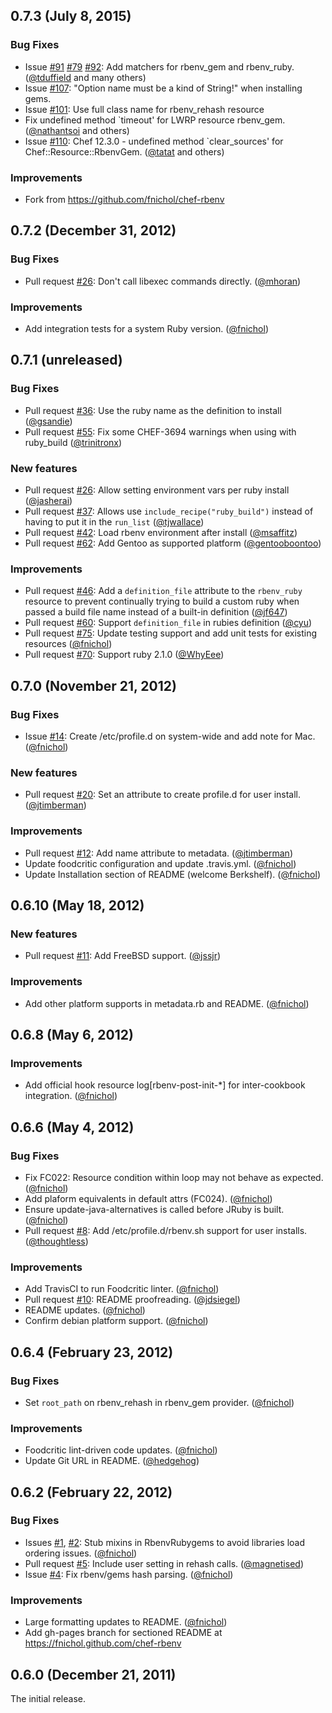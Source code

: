 ## 0.7.3 (July 8, 2015)

### Bug Fixes

 * Issue [#91](https://github.com/fnichol/chef-rbenv/issues/91) [#79](https://github.com/fnichol/chef-rbenv/issues/79) [#92](https://github.com/fnichol/chef-rbenv/pull/92):
   Add matchers for rbenv_gem and rbenv_ruby.
   ([@tduffield](https://github.com/tduffield) and many others)
 * Issue [#107](https://github.com/fnichol/chef-rbenv/issues/107): 
   "Option name must be a kind of String!" when installing gems.
 * Issue [#101](https://github.com/fnichol/chef-rbenv/issues/101):
   Use full class name for rbenv_rehash resource
 * Fix undefined method `timeout' for LWRP resource rbenv_gem.
   ([@nathantsoi](https://github.com/nathantsoi) and others)
 * Issue [#110](https://github.com/fnichol/chef-rbenv/issues/110):
   Chef 12.3.0 - undefined method `clear_sources' for Chef::Resource::RbenvGem.
   ([@tatat](https://github.com/tatat) and others)

### Improvements

 * Fork from https://github.com/fnichol/chef-rbenv


## 0.7.2 (December 31, 2012)

### Bug Fixes

* Pull request [#26](https://github.com/fnichol/chef-rbenv/pull/26): Don't
  call libexec commands directly. ([@mhoran][])

### Improvements

* Add integration tests for a system Ruby version. ([@fnichol][])

## 0.7.1 (unreleased)

### Bug Fixes

* Pull request [#36](https://github.com/fnichol/chef-rbenv/pull/36):
  Use the ruby name as the definition to install
  ([@gsandie][])
* Pull request [#55](https://github.com/fnichol/chef-rbenv/pull/55):
  Fix some CHEF-3694 warnings when using with ruby_build
  ([@trinitronx][])

### New features

* Pull request [#26](https://github.com/fnichol/chef-rbenv/pull/26):
  Allow setting environment vars per ruby install
  ([@jasherai][])
* Pull request [#37](https://github.com/fnichol/chef-rbenv/pull/37):
  Allows use `include_recipe("ruby_build")` instead of having to put it in the `run_list`
  ([@tjwallace][])
* Pull request [#42](https://github.com/fnichol/chef-rbenv/pull/42):
  Load rbenv environment after install
  ([@msaffitz][])
* Pull request [#62](https://github.com/fnichol/chef-rbenv/pull/62):
  Add Gentoo as supported platform
  ([@gentooboontoo][])

### Improvements

* Pull request [#46](https://github.com/fnichol/chef-rbenv/pull/46):
  Add a `definition_file` attribute to the `rbenv_ruby` resource to prevent
  continually trying to build a custom ruby when passed a build file name instead of a built-in definition
  ([@jf647][])
* Pull request [#60](https://github.com/fnichol/chef-rbenv/pull/60):
  Support `definition_file` in rubies definition
  ([@cyu][])
* Pull request [#75](https://github.com/fnichol/chef-rbenv/pull/75):
  Update testing support and add unit tests for existing resources
  ([@fnichol][])
* Pull request [#70](https://github.com/fnichol/chef-rbenv/pull/70):
  Support ruby 2.1.0
  ([@WhyEee][])



## 0.7.0 (November 21, 2012)

### Bug Fixes

* Issue [#14](https://github.com/fnichol/chef-rbenv/pull/14): Create
  /etc/profile.d on system-wide and add note for Mac. ([@fnichol][])

### New features

* Pull request [#20](https://github.com/fnichol/chef-rbenv/pull/20): Set an
  attribute to create profile.d for user install. ([@jtimberman][])

### Improvements

* Pull request [#12](https://github.com/fnichol/chef-rbenv/pull/12): Add name
  attribute to metadata. ([@jtimberman][])
* Update foodcritic configuration and update .travis.yml. ([@fnichol][])
* Update Installation section of README (welcome Berkshelf). ([@fnichol][])


## 0.6.10 (May 18, 2012)

### New features

* Pull request [#11](https://github.com/fnichol/chef-rbenv/pull/11): Add
  FreeBSD support. ([@jssjr][])

### Improvements

* Add other platform supports in metadata.rb and README. ([@fnichol][])


## 0.6.8 (May 6, 2012)

### Improvements

* Add official hook resource log[rbenv-post-init-\*] for inter-cookbook
  integration. ([@fnichol][])


## 0.6.6 (May 4, 2012)

### Bug Fixes

* Fix FC022: Resource condition within loop may not behave as expected.
  ([@fnichol][])
* Add plaform equivalents in default attrs (FC024). ([@fnichol][])
* Ensure update-java-alternatives is called before JRuby is built.
  ([@fnichol][])
* Pull request [#8](https://github.com/fnichol/chef-rbenv/pull/8): Add
  /etc/profile.d/rbenv.sh support for user installs. ([@thoughtless][])

### Improvements

* Add TravisCI to run Foodcritic linter. ([@fnichol][])
* Pull request [#10](https://github.com/fnichol/chef-rbenv/pull/10): README
  proofreading. ([@jdsiegel][])
* README updates. ([@fnichol][])
* Confirm debian platform support. ([@fnichol][])


## 0.6.4 (February 23, 2012)

### Bug Fixes

* Set `root_path` on rbenv\_rehash in rbenv\_gem provider. ([@fnichol][])

### Improvements

* Foodcritic lint-driven code updates. ([@fnichol][])
* Update Git URL in README. ([@hedgehog][])


## 0.6.2 (February 22, 2012)

### Bug Fixes

* Issues [#1](https://github.com/fnichol/chef-rbenv/issues/1),
  [#2](https://github.com/fnichol/chef-rbenv/issues/2): Stub mixins in
  RbenvRubygems to avoid libraries load ordering issues. ([@fnichol][])
* Pull request [#5](https://github.com/fnichol/chef-rbenv/pull/5): Include
  user setting in rehash calls. ([@magnetised][])
* Issue [#4](https://github.com/fnichol/chef-rbenv/issues/4): Fix rbenv/gems
  hash parsing. ([@fnichol][])

### Improvements

* Large formatting updates to README. ([@fnichol][])
* Add gh-pages branch for sectioned README at
  https://fnichol.github.com/chef-rbenv


## 0.6.0 (December 21, 2011)

The initial release.

[@fnichol]: https://github.com/fnichol
[@jdsiegel]: https://github.com/jdsiegel
[@jssjr]: https://github.com/jssjr
[@jtimberman]: https://github.com/jtimberman
[@hedgehog]: https://github.com/hedgehog
[@magnetised]: https://github.com/magnetised
[@mhoran]: https://github.com/mhoran
[@thoughtless]: https://github.com/thoughtless
[@jasherai]: https://github.com/jasherai
[@tjwallace]: https://github.com/tjwallace
[@jf647]: https://github.com/jf647
[@gsandie]: https://github.com/gsandie
[@msaffitz]: https://github.com/msaffitz
[@trinitronx]: https://github.com/trinitronx
[@gentooboontoo]: https://github.com/gentooboontoo
[@cyu]: https://github.com/cyu
[@WhyEee]: https://github.com/WhyEee
